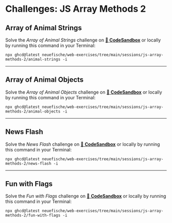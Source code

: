 # Challenges: JS Array Methods 2

## Array of Animal Strings

Solve the _Array of Animal Strings_ challenge on
[🔗 **CodeSandbox**](https://codesandbox.io/s/github/neuefische/web-exercises/tree/main/sessions/js-array-methods-2/animal-strings?file=/README.md)
or locally by running this command in your Terminal:

```
npx ghcd@latest neuefische/web-exercises/tree/main/sessions/js-array-methods-2/animal-strings -i
```

---

## Array of Animal Objects

Solve the _Array of Animal Objects_ challenge on
[🔗 **CodeSandbox**](https://codesandbox.io/s/github/neuefische/web-exercises/tree/main/sessions/js-array-methods-2/animal-objects?file=/README.md)
or locally by running this command in your Terminal:

```
npx ghcd@latest neuefische/web-exercises/tree/main/sessions/js-array-methods-2/animal-objects -i
```

---

## News Flash

Solve the _News Flash_ challenge on
[🔗 **CodeSandbox**](https://codesandbox.io/s/github/neuefische/web-exercises/tree/main/sessions/js-array-methods-2/news-flash?file=/README.md)
or locally by running this command in your Terminal:

```
npx ghcd@latest neuefische/web-exercises/tree/main/sessions/js-array-methods-2/news-flash -i
```

---

## Fun with Flags

Solve the _Fun with Flags_ challenge on
[🔗 **CodeSandbox**](https://codesandbox.io/s/github/neuefische/web-exercises/tree/main/sessions/js-array-methods-2/fun-with-flags?file=/README.md)
or locally by running this command in your Terminal:

```
npx ghcd@latest neuefische/web-exercises/tree/main/sessions/js-array-methods-2/fun-with-flags -i
```
